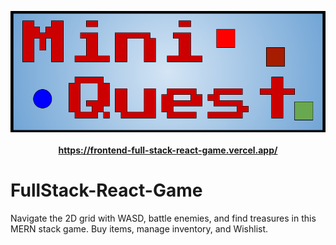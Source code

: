 <p align="center" style="margin-bottom: 0;">
  <a href="https://frontend-full-stack-react-game.vercel.app/">
    <img src="https://raw.githubusercontent.com/MansoorAZafar/FullStack-React-Game/main/Frontend/public/Logo%20(1).png" 
      alt="Gameplay Screenshot" width="600" />
    <br><br><strong>https://frontend-full-stack-react-game.vercel.app/</strong></a></p>
  </a>
</p>
<h1>FullStack-React-Game</h1>
Navigate the 2D grid with WASD, battle enemies, and find treasures in this MERN stack game. Buy items, manage inventory, and Wishlist.
